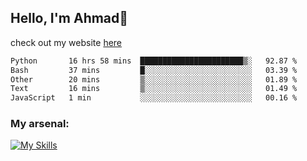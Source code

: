 
## Hello, I'm Ahmad👋

check out my website [here](https://ahmadalwi.com/)

<!--START_SECTION:waka-->

```txt
Python       16 hrs 58 mins  ███████████████████████▒░   92.87 %
Bash         37 mins         █░░░░░░░░░░░░░░░░░░░░░░░░   03.39 %
Other        20 mins         ▒░░░░░░░░░░░░░░░░░░░░░░░░   01.89 %
Text         16 mins         ▒░░░░░░░░░░░░░░░░░░░░░░░░   01.49 %
JavaScript   1 min           ░░░░░░░░░░░░░░░░░░░░░░░░░   00.16 %
```

<!--END_SECTION:waka-->

### My arsenal:

[![My Skills](https://skillicons.dev/icons?i=js,ts,py,go,react,nextjs,svelte,nodejs,django,tailwind,html,css,sass,firebase,mongodb,postgres,mysql,redis,git,github,docker,vscode,figma,godot)](https://skillicons.dev)
